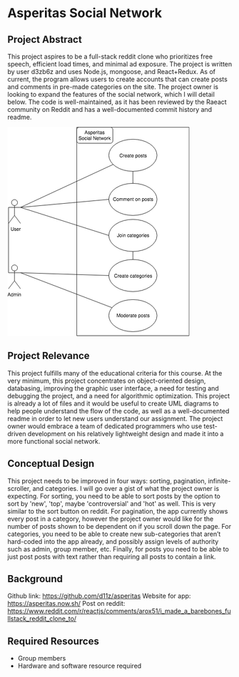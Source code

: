 # Asperitas Social  Network

## Project Abstract
This project aspires to be a full-stack reddit clone who prioritizes free speech, efficient load times, and minimal ad exposure. The project is written by user d3zb6z and uses Node.js, mongoose, and React+Redux. As of current, the program allows users to create accounts that can create posts and comments in pre-made categories on the site. The project owner is looking to expand the features of the social network, which I will detail below. The code is well-maintained, as it has been reviewed by the Raeact community on Reddit and has a well-documented commit history and readme.

![Use Case Image](Asperitas_Case_Diagram.png)

## Project Relevance
This project fulfills many of the educational criteria for this course. At the very minimum, this project concentrates on object-oriented design, databasing, improving the graphic user interface, a need for testing and debugging the project, and a need for algorithmic optimization. This project is already a lot of files and it would be useful to create UML diagrams to help people understand the flow of the code, as well as a well-documented readme in order to let new users understand our assignment. The project owner would embrace a team of dedicated programmers who use test-driven development on his relatively lightweight design and made it into a more functional social network.

## Conceptual Design
This project needs to be improved in four ways: sorting, pagination, infinite-scroller, and categories. I will go over a gist of what the project owner is expecting. For sorting, you need to be able to sort posts by the option to sort by 'new', 'top', maybe 'controversial' and 'hot' as well. This is very similar to the sort button on reddit. For pagination, the app currently shows every post in a category, however the project owner would like for the number of posts shown to be dependent on if you scroll down the page. For categories, you need to be able to create new sub-categories that aren’t hard-coded into the app already, and possibly assign levels of authority such as admin, group member, etc. Finally, for posts you need to be able to just post posts with text rather than requiring all posts to contain a link.
## Background
Github link:
https://github.com/d11z/asperitas
Website for app:
https://asperitas.now.sh/
Post on reddit:
https://www.reddit.com/r/reactjs/comments/arox51/i_made_a_barebones_fullstack_reddit_clone_to/

## Required Resources
- Group members
- Hardware and software resource required

